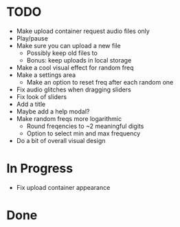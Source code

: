 # TODO

- Make upload container request audio files only
- Play/pause
- Make sure you can upload a new file
  - Possibly keep old files to
  - Bonus: keep uploads in local storage
- Make a cool visual effect for random freq
- Make a settings area
  - Make an option to reset freq after each random one
- Fix audio glitches when dragging sliders
- Fix look of sliders
- Add a title
- Maybe add a help modal?
- Make random freqs more logarithmic
  - Round freqencies to ~2 meaningful digits
  - Option to select min and max frequency
- Do a bit of overall visual design

# In Progress
- Fix upload container appearance

# Done